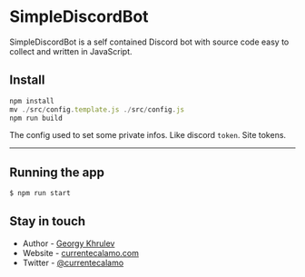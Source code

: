 # SimpleDiscordBot
SimpleDiscordBot is a self contained Discord bot with source code easy to collect and written in JavaScript.
## Install

```javascript
npm install
mv ./src/config.template.js ./src/config.js
npm run build
```

The config used to set some private infos. Like discord `token`. Site tokens.

---


## Running the app
```javascript
$ npm run start
```
## Stay in touch
- Author - [Georgy Khrulev](https://currentecalamo.herokuapp.com/requisites/)
- Website - [currentecalamo.com](https://currentecalamo.herokuapp.com)
- Twitter - [@currentecalamo](https://twitter.com/)
